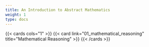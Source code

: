 ```yaml
---
title: An Introduction to Abstract Mathematics
weight: 1
type: docs
---
```


{{< cards cols="1" >}}
{{< card link="01_mathematical_reasoning" title="Mathematical Reasoning" >}}
{{< /cards >}}

